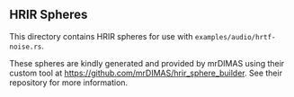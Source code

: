 ## HRIR Spheres

This directory contains HRIR spheres for use with
`examples/audio/hrtf-noise.rs`.

These spheres are kindly generated and provided by mrDIMAS using their custom
tool at https://github.com/mrDIMAS/hrir_sphere_builder. See their repository for
more information.

